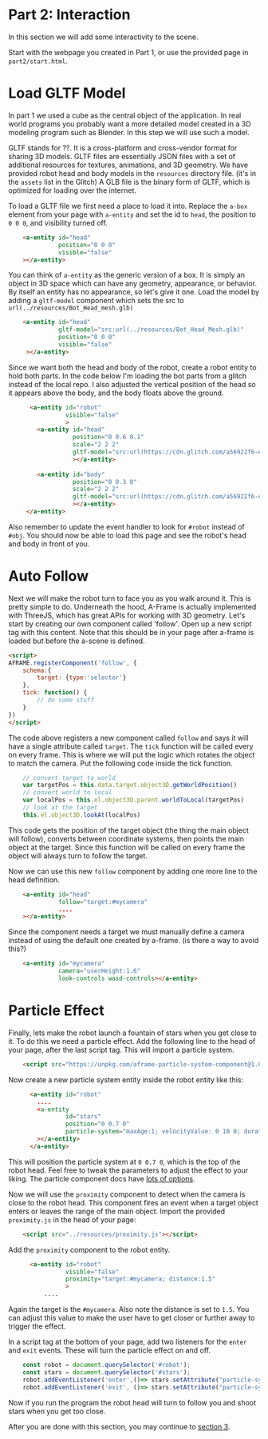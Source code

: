 # Part 2: Interaction

In this section we will add some interactivity to the scene.

Start with the webpage you created in Part 1, or use the provided page in `part2/start.html`.

# Load GLTF Model

In part 1 we used a cube as the central object of the application. In real world programs you
probably want a more detailed model created in a 3D modeling program such as Blender. In
this step we will use such a model.

GLTF stands for ??. It is a cross-platform and cross-vendor format for sharing 3D models. GLTF
files are essentially JSON files with a set of additional resources for textures, animations,
and 3D geometry. We have provided robot head and body models in the `resources` directory file.
(it's in the `assets` list in the Glitch)
A GLB file is the binary form of GLTF, which is optimized for loading over the internet.

To load a GLTF file we first need a place to load it into. Replace the `a-box` element from your
page with `a-entity` and set the id to `head`, the position to `0 0 0`, and visibility turned off.

```html
    <a-entity id="head"
              position="0 0 0"
              visible="false"
    ></a-entity>
```

You can think of `a-entity` as the generic version of a box. It is simply an object in 3D space which
can have any geometry, appearance, or behavior. By itself an entity has no appearance, so let's
give it one. Load the model by adding a `gltf-model` component which sets the src 
to `url(../resources/Bot_Head_mesh.glb)`

```html
    <a-entity id="head"
              gltf-model="src:url(../resources/Bot_Head_Mesh.glb)"
              position="0 0 0"
              visible="false"
     ></a-entity>
```

Since we want both the head and body of the robot, create a robot entity to hold both parts. In the code below
I'm loading the bot parts from a glitch instead of the local repo.  I also adjusted the vertical position
of the head so it appears above the body, and the body floats above the ground.

```html
      <a-entity id="robot" 
                visible="false"
                >
        <a-entity id="head"
                  position="0 0.6 0.1"
                  scale="2 2 2"
                  gltf-model="src:url(https://cdn.glitch.com/a56922f6-eed8-463f-83ab-cbfbe3b35da3%2FBot_Head_Mesh.glb?1512588906577)"
                  ></a-entity>      
        
        <a-entity id="body"
                  position="0 0.3 0"
                  scale="2 2 2"
                  gltf-model="src:url(https://cdn.glitch.com/a56922f6-eed8-463f-83ab-cbfbe3b35da3%2FBot_Body_Mesh.glb?1512591235720)"
                  ></a-entity>      
     </a-entity>
```

Also remember to update the event handler to look for `#robot` instead of `#obj`. You should 
now be able to load this page and see the robot's head and body in front of you.

# Auto Follow

Next we will make the robot turn to face you as you walk around it. This is pretty simple to
do. Underneath the hood, A-Frame is actually implemented with ThreeJS, which has great APIs
for working with 3D geometry.  Let's start by creating our own component called 'follow'.
Open up a new script tag with this content. Note that this should be in your page
after a-frame is loaded but before the a-scene is defined.

```html
<script>
AFRAME.registerComponent('follow', {
    schema:{
        target: {type:'selector'}
    },
    tick: function() {
        // do some stuff
    }
})
</script>
```

The code above registers a new component called `follow` and says it will have a single attribute
called `target`.  The `tick` function will be called every on every frame. This is where we
will put the logic which rotates the object to match the camera. Put the following code inside
the tick function.

```javascript
    // convert target to world
    var targetPos = this.data.target.object3D.getWorldPosition()
    // convert world to local
    var localPos = this.el.object3D.parent.worldToLocal(targetPos)
    // look at the target
    this.el.object3D.lookAt(localPos)
```

This code gets the position of the target object (the thing the main object will follow),
converts between coordinate systems, then points the main object at the target. Since
this function will be called on every frame the object will always turn to follow
the target.

Now we can use this new `follow` component by adding one more line to the head definition.

```html
    <a-entity id="head"
              follow="target:#mycamera"
              ....
    ></a-entity>
```


Since the component needs a target we must manually define a camera instead of using
the default one created by a-frame. (is there a way to avoid this?)

```html
    <a-entity id="mycamera"
              camera="userHeight:1.6"
              look-controls wasd-controls></a-entity>
```

# Particle Effect

Finally, lets make the robot launch a fountain of stars when you get close to it. To do
this we need a particle effect. Add the following line to the head of your page, after
the last script tag. This will import a particle system.

```html
    <script src="https://unpkg.com/aframe-particle-system-component@1.0.11/dist/aframe-particle-system-component.min.js"></script>
```

Now create a new particle system entity inside the robot entity like this:

```html
      <a-entity id="robot" 
        ....
        <a-entity
                id="stars"
                position="0 0.7 0"
                particle-system="maxAge:1; velocityValue: 0 10 0; duration: 0; enabled:false;"
        ></a-entity>
      </a-entity>
```

This will position the particle system at `0 0.7 0`, which is the top of the robot head. 
Feel free to tweak the parameters to adjust the effect to your liking. The
particle component docs have [lots of options](https://github.com/IdeaSpaceVR/aframe-particle-system-component).

Now we will use the `proximity` component to detect when the camera is close to the 
robot head. This component fires an event when a target object enters or leaves the range
of the main object. Import the provided `proximity.js` in the head of your page:

```html
    <script src="../resources/proximity.js"></script>
``` 

Add the `proximity` component to the robot entity.

```html
      <a-entity id="robot" 
                visible="false"
                proximity="target:#mycamera; distance:1.5"
                >
          ....
```

Again the target is the `#mycamera`. Also note the distance is set to `1.5`. You can adjust this value
to make the user have to get closer or further away to trigger the effect.

In a script tag at the bottom of your page, add two listeners for the `enter` and `exit` events. These
will turn the particle effect on and off.

```javascript
    const robot = document.querySelector('#robot');
    const stars = document.querySelector('#stars');
    robot.addEventListener('enter',()=> stars.setAttribute("particle-system","enabled",true));
    robot.addEventListener('exit', ()=> stars.setAttribute("particle-system","enabled",false));
```


Now if you run the program the robot head will turn to follow you and shoot stars when you get too close.


After you are done with this section, you may continue to [section 3](../part3/instructions.md).

